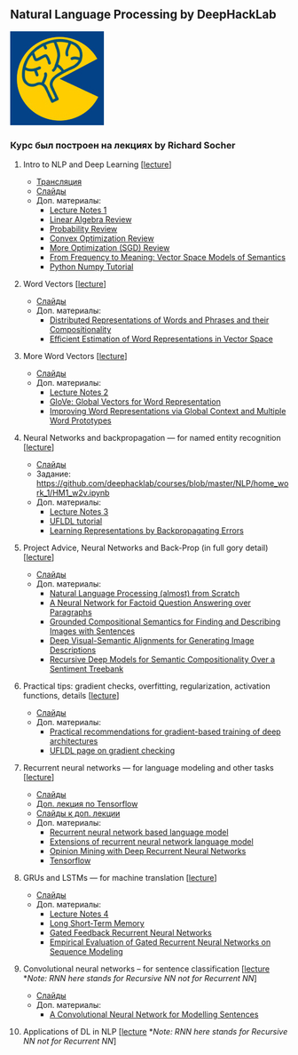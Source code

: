 ## Natural Language Processing by DeepHackLab
[![dhl](dhl.jpg)](http://info.deephack.me)
### Курс был построен на лекциях by Richard Socher

1. Intro to NLP and Deep Learning [[lecture](https://www.youtube.com/watch?v=sU_Yu_USrNc)]

	- [Трансляция](https://www.youtube.com/watch?v=SkHIbTDrxOQ)
	- [Слайды](http://cs224d.stanford.edu/lectures/CS224d-Lecture1.pdf)
	- Доп. материалы:
		- [Lecture Notes 1](http://cs224d.stanford.edu/lecture_notes/LectureNotes1.pdf)
		- [Linear Algebra Review](http://cs229.stanford.edu/section/cs229-linalg.pdf)
		- [Probability Review](http://cs229.stanford.edu/section/cs229-prob.pdf)
		- [Convex Optimization Review](http://cs229.stanford.edu/section/cs229-cvxopt.pdf)
		- [More Optimization (SGD) Review](http://cs231n.github.io/optimization-1/)
		- [From Frequency to Meaning: Vector Space Models of Semantics](http://www.jair.org/media/2934/live-2934-4846-jair.pdf)
		- [Python Numpy Tutorial](http://cs231n.github.io/python-numpy-tutorial/)

1. Word Vectors [[lecture](https://www.youtube.com/watch?v=xhHOL3TNyJs&feature=youtu.be)]

	- [Слайды](http://cs224d.stanford.edu/lectures/CS224d-Lecture2.pdf)
	- Доп. материалы:
		- [Distributed Representations of Words and Phrases and their Compositionality](http://papers.nips.cc/paper/5021-distributed-representations-of-words-and-phrases-and-their-compositionality.pdf)
		- [Efficient Estimation of Word Representations in Vector Space](https://arxiv.org/pdf/1301.3781.pdf)

1. More Word Vectors [[lecture](https://www.youtube.com/watch?v=UOGMsFw9V_w&list=PLmImxx8Char9Ig0ZHSyTqGsdhb9weEGam&index=3)]

	- [Слайды](http://cs224d.stanford.edu/lectures/CS224d-Lecture3.pdf)
	- Доп. материалы:
		- [Lecture Notes 2](http://cs224d.stanford.edu/lecture_notes/notes2.pdf)
		- [GloVe: Global Vectors for Word Representation](http://nlp.stanford.edu/pubs/glove.pdf)
		- [Improving Word Representations via Global Context and Multiple Word Prototypes](http://www.aclweb.org/anthology/P12-1092)

1. Neural Networks and backpropagation — for named entity recognition [[lecture](https://www.youtube.com/watch?v=bjDbNbSbwY4&list=PLmImxx8Char9Ig0ZHSyTqGsdhb9weEGam&index=4)]

	- [Слайды](http://cs224d.stanford.edu/lectures/CS224d-Lecture4.pdf)
	- Задание: https://github.com/deephacklab/courses/blob/master/NLP/home_work_1/HM1_w2v.ipynb
	- Доп. материалы:
		- [Lecture Notes 3](http://cs224d.stanford.edu/lecture_notes/notes3.pdf)
		- [UFLDL tutorial](http://ufldl.stanford.edu/wiki/index.php/Backpropagation_Algorithm)
		- [Learning Representations by Backpropagating Errors](http://www.iro.umontreal.ca/~vincentp/ift3395/lectures/backprop_old.pdf)

1. Project Advice, Neural Networks and Back-Prop (in full gory detail) [[lecture](https://www.youtube.com/watch?v=k50GPWfjG7I&index=5&list=PLmImxx8Char9Ig0ZHSyTqGsdhb9weEGam)]

	- [Слайды](http://cs224d.stanford.edu/lectures/CS224d-Lecture5.pdf)
	- Доп. материалы:
		- [Natural Language Processing (almost) from Scratch](https://arxiv.org/pdf/1103.0398v1.pdf)
		- [A Neural Network for Factoid Question Answering over Paragraphs](https://cs.umd.edu/~miyyer/pubs/2014_qb_rnn.pdf)
		- [Grounded Compositional Semantics for Finding and Describing Images with Sentences](http://nlp.stanford.edu/~socherr/SocherKarpathyLeManningNg_TACL2013.pdf)
		- [Deep Visual-Semantic Alignments for Generating Image Descriptions](http://cs.stanford.edu/people/karpathy/deepimagesent/devisagen.pdf)
		- [Recursive Deep Models for Semantic Compositionality Over a Sentiment Treebank](http://nlp.stanford.edu/~socherr/EMNLP2013_RNTN.pdf)

1. Practical tips: gradient checks, overfitting, regularization, activation functions, details [[lecture](https://www.youtube.com/watch?v=l0k-30FNua8&index=6&list=PLmImxx8Char9Ig0ZHSyTqGsdhb9weEGam)]

	- [Слайды](http://cs224d.stanford.edu/lectures/CS224d-Lecture6.pdf)
	- Доп. материалы:
		- [Practical recommendations for gradient-based training of deep architectures](https://arxiv.org/abs/1206.5533)
		- [UFLDL page on gradient checking](http://ufldl.stanford.edu/wiki/index.php/Gradient_checking_and_advanced_optimization)

1. Recurrent neural networks — for language modeling and other tasks [[lecture](https://www.youtube.com/watch?v=nwcJuGuG-0s&list=PLmImxx8Char9Ig0ZHSyTqGsdhb9weEGam&index=8)]

	- [Слайды](http://cs224d.stanford.edu/lectures/CS224d-Lecture8.pdf)
	- [Доп. лекция по Tensorflow](https://www.youtube.com/watch?v=L8Y2_Cq2X5s&list=PLmImxx8Char9Ig0ZHSyTqGsdhb9weEGam&index=7)
	- [Слайды к доп. лекции](http://cs224d.stanford.edu/lectures/CS224d-Lecture7.pdf)
	- Доп. материалы:
		- [Recurrent neural network based language model](http://www.fit.vutbr.cz/research/groups/speech/publi/2010/mikolov_interspeech2010_IS100722.pdf)
		- [Extensions of recurrent neural network language model](http://www.fit.vutbr.cz/research/groups/speech/publi/2011/mikolov_icassp2011_5528.pdf)
		- [Opinion Mining with Deep Recurrent Neural Networks](http://www.cs.cornell.edu/~oirsoy/drnt.htm)
		- [Tensorflow](https://www.tensorflow.org/versions/r0.11/tutorials/)

1. GRUs and LSTMs — for machine translation [[lecture](https://www.youtube.com/watch?v=OFCuW8VA7A4&index=8&list=PLmImxx8Char8dxWB9LRqdpCTmewaml96q)]

	- [Слайды](http://cs224d.stanford.edu/lectures/CS224d-Lecture9.pdf)
	- Доп. материалы:
		- [Lecture Notes 4](http://cs224d.stanford.edu/lecture_notes/notes4.pdf)
		- [Long Short-Term Memory](http://web.eecs.utk.edu/~itamar/courses/ECE-692/Bobby_paper1.pdf)
		- [Gated Feedback Recurrent Neural Networks](https://arxiv.org/pdf/1502.02367v3.pdf)
		- [Empirical Evaluation of Gated Recurrent Neural Networks on Sequence Modeling](https://arxiv.org/pdf/1412.3555v1.pdf)

1. Convolutional neural networks – for sentence classification [[lecture](https://www.youtube.com/watch?v=EevTPpQvxiU&index=11&list=PLmImxx8Char8dxWB9LRqdpCTmewaml96q) **Note: RNN here stands for Recursive NN not for Recurrent NN*]
	- [Слайды](http://cs224d.stanford.edu/lectures/CS224d-Lecture13.pdf)
	- Доп. материалы:
		- [A Convolutional Neural Network for Modelling Sentences](https://www.nal.ai/papers/Kalchbrenner_DCNN_ACL14)

1. Applications of DL in NLP [[lecture](https://www.youtube.com/watch?v=BVbQRrrsJo0&list=PLmImxx8Char8dxWB9LRqdpCTmewaml96q&index=12) **Note: RNN here stands for Recursive NN not for Recurrent NN*]
